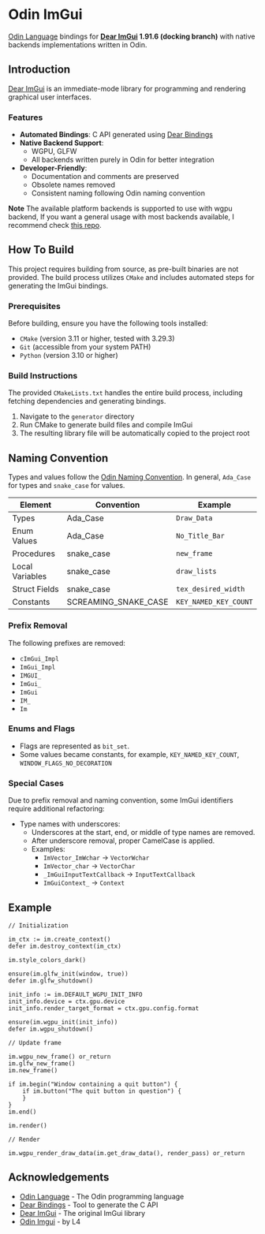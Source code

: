 # Odin ImGui

[Odin Language][] bindings for **[Dear ImGui][imgui] 1.91.6 (docking branch)** with native backends implementations written in Odin.

## Introduction

[Dear ImGui][imgui] is an immediate-mode library for programming and rendering graphical user interfaces.

### Features

- **Automated Bindings**: C API generated using [Dear Bindings][]
- **Native Backend Support**:
  - WGPU, GLFW
  - All backends written purely in Odin for better integration
- **Developer-Friendly**:
  - Documentation and comments are preserved
  - Obsolete names removed
  - Consistent naming following Odin naming convention

**Note** The available platform backends is supported to use with wgpu backend, If you want a general usage with most backends available, I recommend check [this repo](https://gitlab.com/L-4/odin-imgui).

## How To Build

This project requires building from source, as pre-built binaries are not provided. The build process utilizes `CMake` and includes automated steps for generating the ImGui bindings.

### Prerequisites

Before building, ensure you have the following tools installed:

- `CMake` (version 3.11 or higher, tested with 3.29.3)
- `Git` (accessible from your system PATH)
- `Python` (version 3.10 or higher)

### Build Instructions

The provided `CMakeLists.txt` handles the entire build process, including fetching dependencies and generating bindings.

1. Navigate to the `generator` directory
2. Run CMake to generate build files and compile ImGui
3. The resulting library file will be automatically copied to the project root

## Naming Convention

Types and values follow the [Odin Naming Convention][]. In general, `Ada_Case` for types and `snake_case` for values.

| Element           | Convention           | Example               |
|-------------------|----------------------|-----------------------|
| Types             | Ada_Case             | `Draw_Data`           |
| Enum Values       | Ada_Case             | `No_Title_Bar`        |
| Procedures        | snake_case           | `new_frame`           |
| Local Variables   | snake_case           | `draw_lists`          |
| Struct Fields     | snake_case           | `tex_desired_width`   |
| Constants         | SCREAMING_SNAKE_CASE | `KEY_NAMED_KEY_COUNT` |

### Prefix Removal

The following prefixes are removed:

- `cImGui_Impl`
- `ImGui_Impl`
- `IMGUI_`
- `ImGui_`
- `ImGui`
- `IM_`
- `Im`

### Enums and Flags

- Flags are represented as `bit_set`.
- Some values became constants, for example, `KEY_NAMED_KEY_COUNT`, `WINDOW_FLAGS_NO_DECORATION`

### Special Cases

Due to prefix removal and naming convention, some ImGui identifiers require additional refactoring:

- Type names with underscores:
  - Underscores at the start, end, or middle of type names are removed.
  - After underscore removal, proper CamelCase is applied.
  - Examples:
    - `ImVector_ImWchar` → `VectorWchar`
    - `ImVector_char` → `VectorChar`
    - `_ImGuiInputTextCallback` → `InputTextCallback`
    - `ImGuiContext_` → `Context`

## Example

```odin
// Initialization

im_ctx := im.create_context()
defer im.destroy_context(im_ctx)

im.style_colors_dark()

ensure(im.glfw_init(window, true))
defer im.glfw_shutdown()

init_info := im.DEFAULT_WGPU_INIT_INFO
init_info.device = ctx.gpu.device
init_info.render_target_format = ctx.gpu.config.format

ensure(im.wgpu_init(init_info))
defer im.wgpu_shutdown()

// Update frame

im.wgpu_new_frame() or_return
im.glfw_new_frame()
im.new_frame()

if im.begin("Window containing a quit button") {
    if im.button("The quit button in question") {
    }
}
im.end()

im.render()

// Render

im.wgpu_render_draw_data(im.get_draw_data(), render_pass) or_return
```

## Acknowledgements

- [Odin Language][] - The Odin programming language
- [Dear Bindings](https://github.com/dearimgui/dear_bindings) - Tool to generate the C API
- [Dear ImGui][imgui] - The original ImGui library
- [Odin Imgui](https://gitlab.com/L-4/odin-imgui) - by L4

[imgui]: https://github.com/ocornut/imgui
[Dear Bindings]: https://github.com/dearimgui/dear_bindings
[Odin Language]: https://odin-lang.org/
[Odin Naming Convention]: https://github.com/odin-lang/Odin/wiki/Naming-Convention
